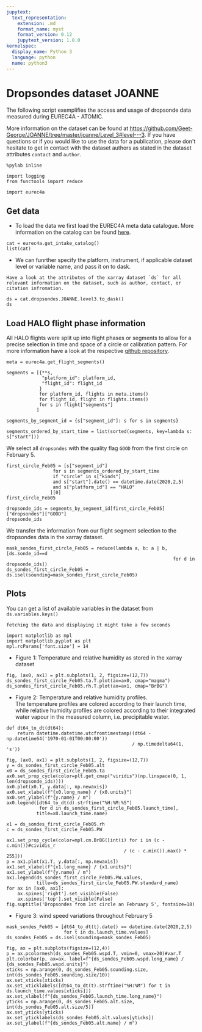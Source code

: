 ```yaml
---
jupytext:
  text_representation:
    extension: .md
    format_name: myst
    format_version: 0.12
    jupytext_version: 1.8.0
kernelspec:
  display_name: Python 3
  language: python
  name: python3
---
```


# Dropsondes dataset JOANNE

The following script exemplifies the access and usage of dropsonde data measured 
during EUREC4A - ATOMIC.  

More information on the dataset can be found at https://github.com/Geet-George/JOANNE/tree/master/joanne/Level_3#level---3.
If you have questions or if you would like to use the data for a publication, please don't hesitate to get in contact with the dataset authors as stated in the dataset attributes `contact` and `author`.

```{code-cell} ipython3
%pylab inline
```

```{code-cell} ipython3
import logging
from functools import reduce

import eurec4a
```

## Get data
* To load the data we first load the EUREC4A meta data catalogue. More information on the catalog can be found [here](https://github.com/eurec4a/eurec4a-intake#eurec4a-intake-catalogue).

```{code-cell} ipython3
cat = eurec4a.get_intake_catalog()
list(cat)
```

* We can funrther specify the platform, instrument, if applicable dataset level or variable name, and pass it on to dask.

```{note}
Have a look at the attributes of the xarray dataset `ds` for all relevant information on the dataset, such as author, contact, or citation infromation.
```

```{code-cell} ipython3
ds = cat.dropsondes.JOANNE.level3.to_dask()
ds
```

## Load HALO flight phase information
All HALO flights were split up into flight phases or segments to allow for a precise selection in time and space of a circle or calibration pattern. For more information have a look at the respective [github repository](https://github.com/eurec4a/flight-phase-separation#segmentation-of-flights-during-eurec4a).

```{code-cell} ipython3
meta = eurec4a.get_flight_segments()
```

```{code-cell} ipython3
segments = [{**s,
             "platform_id": platform_id,
             "flight_id": flight_id
            }
            for platform_id, flights in meta.items()
            for flight_id, flight in flights.items()
            for s in flight["segments"]
           ]
```

```{code-cell} ipython3
segments_by_segment_id = {s["segment_id"]: s for s in segments}
```

```{code-cell} ipython3
segments_ordered_by_start_time = list(sorted(segments, key=lambda s: s["start"]))
```

We select all `dropsondes` with the quality flag `GOOD` from the first circle on February 5.

```{code-cell} ipython3
first_circle_Feb05 = [s["segment_id"]
                 for s in segments_ordered_by_start_time
                 if "circle" in s["kinds"]
                 and s["start"].date() == datetime.date(2020,2,5)
                 and s["platform_id"] == "HALO"
                ][0]
first_circle_Feb05
```

```{code-cell} ipython3
dropsonde_ids = segments_by_segment_id[first_circle_Feb05]["dropsondes"]["GOOD"]
dropsonde_ids
```

We transfer the information from our flight segment selection to the dropsondes data in the xarray dataset.

```{code-cell} ipython3
mask_sondes_first_circle_Feb05 = reduce(lambda a, b: a | b, [ds.sonde_id==d
                                                             for d in dropsonde_ids])
ds_sondes_first_circle_Feb05 = ds.isel(sounding=mask_sondes_first_circle_Feb05)
```

## Plots
You can get a list of available variables in the dataset from `ds.variables.keys()`  

```{note}
fetching the data and displaying it might take a few seconds
```

```{code-cell} ipython3
import matplotlib as mpl
import matplotlib.pyplot as plt
mpl.rcParams['font.size'] = 14
```

* Figure 1: Temperature and relative humidity as stored in the xarray dataset

```{code-cell} ipython3
fig, (ax0, ax1) = plt.subplots(1, 2, figsize=(12,7))
ds_sondes_first_circle_Feb05.ta.T.plot(ax=ax0, cmap="magma")
ds_sondes_first_circle_Feb05.rh.T.plot(ax=ax1, cmap="BrBG")
```

* Figure 2: Temperature and relative humidity profiles.  
The temperature profiles are colored according to their launch time, while relative humidity profiles are colored according to their integrated water vapour in the measured column, i.e. precipitable water.

```{code-cell} ipython3
def dt64_to_dt(dt64):
    return datetime.datetime.utcfromtimestamp((dt64 - np.datetime64('1970-01-01T00:00:00'))
                                              / np.timedelta64(1, 's'))
```

```{code-cell} ipython3
fig, (ax0, ax1) = plt.subplots(1, 2, figsize=(12,7))
y = ds_sondes_first_circle_Feb05.alt
x0 = ds_sondes_first_circle_Feb05.ta
ax0.set_prop_cycle(color=plt.get_cmap("viridis")(np.linspace(0, 1, len(dropsonde_ids))))
ax0.plot(x0.T, y.data[:, np.newaxis])
ax0.set_xlabel(f"{x0.long_name} / {x0.units}")
ax0.set_ylabel(f"{y.name} / m")
ax0.legend([dt64_to_dt(d).strftime("%H:%M:%S")
            for d in ds_sondes_first_circle_Feb05.launch_time],
           title=x0.launch_time.name)

x1 = ds_sondes_first_circle_Feb05.rh
c = ds_sondes_first_circle_Feb05.PW

ax1.set_prop_cycle(color=mpl.cm.BrBG([int(i) for i in (c - c.min())#cividis_r
                                           / (c - c.min()).max() * 255]))
p = ax1.plot(x1.T, y.data[:, np.newaxis])
ax1.set_xlabel(f"{x1.long_name} / {x1.units}")
ax1.set_ylabel(f"{y.name} / m")
ax1.legend(ds_sondes_first_circle_Feb05.PW.values,
           title=ds_sondes_first_circle_Feb05.PW.standard_name)
for ax in [ax0, ax1]:
    ax.spines['right'].set_visible(False)
    ax.spines['top'].set_visible(False)
fig.suptitle('Dropsondes from 1st circle an February 5', fontsize=18)
```

* Figure 3: wind speed variations throughout February 5

```{code-cell} ipython3
mask_sondes_Feb05 = [dt64_to_dt(t).date() == datetime.date(2020,2,5)
                     for t in ds.launch_time.values]
ds_sondes_Feb05 = ds.isel(sounding=mask_sondes_Feb05)
```

```{code-cell} ipython3
fig, ax = plt.subplots(figsize=(12,4))
p = ax.pcolormesh(ds_sondes_Feb05.wspd.T, vmin=0, vmax=20)#var.T
plt.colorbar(p, ax=ax, label=f"{ds_sondes_Feb05.wspd.long_name} / {ds_sondes_Feb05.wspd.units}")
xticks = np.arange(0, ds_sondes_Feb05.sounding.size, int(ds_sondes_Feb05.sounding.size/10))
ax.set_xticks(xticks)
ax.set_xticklabels([dt64_to_dt(t).strftime("%H:%M") for t in ds.launch_time.values[xticks]])
ax.set_xlabel(f"{ds_sondes_Feb05.launch_time.long_name}")
yticks = np.arange(0, ds_sondes_Feb05.alt.size, int(ds_sondes_Feb05.alt.size/5))
ax.set_yticks(yticks)
ax.set_yticklabels(ds_sondes_Feb05.alt.values[yticks])
ax.set_ylabel(f"{ds_sondes_Feb05.alt.name} / m")
```
